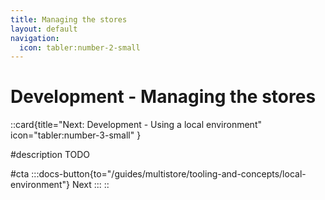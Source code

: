 ```yaml
---
title: Managing the stores
layout: default
navigation:
  icon: tabler:number-2-small
---
```


# Development - Managing the stores


::card{title="Next: Development - Using a local environment" icon="tabler:number-3-small" }

#description
TODO

#cta
:::docs-button{to="/guides/multistore/tooling-and-concepts/local-environment"}
Next
:::
::
